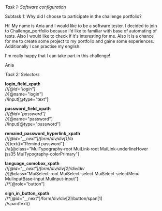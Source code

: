 *Task 1: Software configuration*

Subtask 1: Why did I choose to participate in the challenge portfolio?

Hi! My name is Ania and I would like to be a software tester. 
I decided to join to Challenge_portfolio because I'd like to familiar with base of 
automating of tests. Also I would like to check if it's interesting for me.
Also It is a chance for me to create some project to my portfolio and gaine
some experiences. Additionally I can practise my english.

I'm really happy that I can take part in this challenge!

Ania

*Task 2: Selectors*



**login_field_xpath**\
//*[@id="login"]\
//*[@name="login"]\
//input[@type="text"]


**password_field_xpath**\
//*[@id="password"]\
//*[@name="password"]\
//input[@type="password"]

**remaind_password_hyperlink_xpath**\
//*[@id="__next"]/form/div/div[1]/a\
//*[text()="Remind password"]\
//a[@class="MuiTypography-root MuiLink-root MuiLink-underlineHover jss35 MuiTypography-colorPrimary"]


**language_comobox_xpath**\
//*[@id="__next"]/form/div/div[2]/div/div\
//*[@class="MuiSelect-root MuiSelect-select MuiSelect-selectMenu MuiInputBase-input MuiInput-input"]\
//*[@role="button"]

**sign_in_button_xpath**\
//*[@id="__next"]/form/div/div[2]/button/span[1]\
//span/text()

